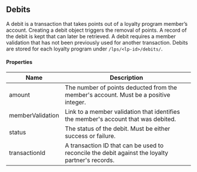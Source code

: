 ## Debits

A debit is a transaction that takes points out of a loyalty program member’s account. Creating a debit object triggers the removal of points. A record of the debit is kept that can later be retrieved. A debit requires a member validation that has not been previously used for another transaction. Debits are stored for each loyalty program under `/lps/<lp-id>/debits/`.

#### Properties

<table>
    <thead>
        <tr>
            <th>Name</th>
            <th>Description</th>
        </tr>
    </thead>
    <tbody>
        <tr>
            <td>amount</td>
            <td>The number of points deducted from the member's account. Must be a positive integer.</td>
        </tr>
        <tr>
            <td>memberValidation</td>
            <td>Link to a member validation that identifies the member's account that was debited.</td>
        </tr>
        <tr>
            <td>status</td>
            <td>The status of the debit. Must be either success or failure.</td>
        </tr>
        <tr>
            <td>transactionId</td>
            <td>A transaction ID that can be used to reconcile the debit against the loyalty partner's records.</td>
        </tr>
    </tbody>
</table>






